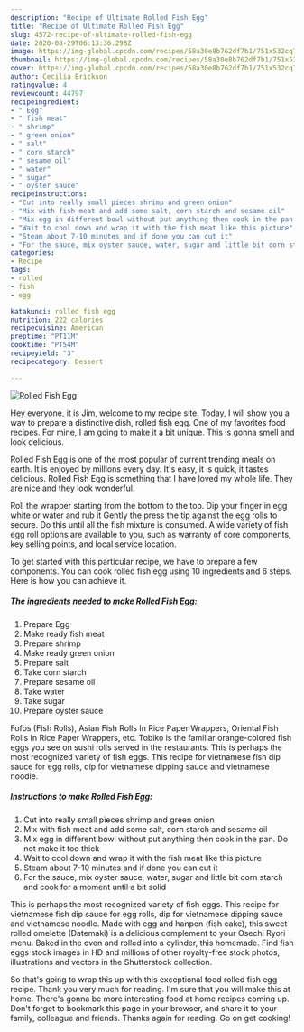 ```yaml
---
description: "Recipe of Ultimate Rolled Fish Egg"
title: "Recipe of Ultimate Rolled Fish Egg"
slug: 4572-recipe-of-ultimate-rolled-fish-egg
date: 2020-08-29T06:13:36.298Z
image: https://img-global.cpcdn.com/recipes/58a30e8b762df7b1/751x532cq70/rolled-fish-egg-recipe-main-photo.jpg
thumbnail: https://img-global.cpcdn.com/recipes/58a30e8b762df7b1/751x532cq70/rolled-fish-egg-recipe-main-photo.jpg
cover: https://img-global.cpcdn.com/recipes/58a30e8b762df7b1/751x532cq70/rolled-fish-egg-recipe-main-photo.jpg
author: Cecilia Erickson
ratingvalue: 4
reviewcount: 44797
recipeingredient:
- " Egg"
- " fish meat"
- " shrimp"
- " green onion"
- " salt"
- " corn starch"
- " sesame oil"
- " water"
- " sugar"
- " oyster sauce"
recipeinstructions:
- "Cut into really small pieces shrimp and green onion"
- "Mix with fish meat and add some salt, corn starch and sesame oil"
- "Mix egg in different bowl without put anything then cook in the pan. Do not make it too thick"
- "Wait to cool down and wrap it with the fish meat like this picture"
- "Steam about 7-10 minutes and if done you can cut it"
- "For the sauce, mix oyster sauce, water, sugar and little bit corn starch and cook for a moment until a bit solid"
categories:
- Recipe
tags:
- rolled
- fish
- egg

katakunci: rolled fish egg 
nutrition: 222 calories
recipecuisine: American
preptime: "PT11M"
cooktime: "PT54M"
recipeyield: "3"
recipecategory: Dessert

---
```



![Rolled Fish Egg](https://img-global.cpcdn.com/recipes/58a30e8b762df7b1/751x532cq70/rolled-fish-egg-recipe-main-photo.jpg)

Hey everyone, it is Jim, welcome to my recipe site. Today, I will show you a way to prepare a distinctive dish, rolled fish egg. One of my favorites food recipes. For mine, I am going to make it a bit unique. This is gonna smell and look delicious.

Rolled Fish Egg is one of the most popular of current trending meals on earth. It is enjoyed by millions every day. It's easy, it is quick, it tastes delicious. Rolled Fish Egg is something that I have loved my whole life. They are nice and they look wonderful.

Roll the wrapper starting from the bottom to the top. Dip your finger in egg white or water and rub it Gently the press the tip against the egg rolls to secure. Do this until all the fish mixture is consumed. A wide variety of fish egg roll options are available to you, such as warranty of core components, key selling points, and local service location.


To get started with this particular recipe, we have to prepare a few components. You can cook rolled fish egg using 10 ingredients and 6 steps. Here is how you can achieve it.

<!--inarticleads1-->

##### The ingredients needed to make Rolled Fish Egg:

1. Prepare  Egg
1. Make ready  fish meat
1. Prepare  shrimp
1. Make ready  green onion
1. Prepare  salt
1. Take  corn starch
1. Prepare  sesame oil
1. Take  water
1. Take  sugar
1. Prepare  oyster sauce


Fofos (Fish Rolls), Asian Fish Rolls In Rice Paper Wrappers, Oriental Fish Rolls In Rice Paper Wrappers, etc. Tobiko is the familiar orange-colored fish eggs you see on sushi rolls served in the restaurants. This is perhaps the most recognized variety of fish eggs. This recipe for vietnamese fish dip sauce for egg rolls, dip for vietnamese dipping sauce and vietnamese noodle. 

<!--inarticleads2-->

##### Instructions to make Rolled Fish Egg:

1. Cut into really small pieces shrimp and green onion
1. Mix with fish meat and add some salt, corn starch and sesame oil
1. Mix egg in different bowl without put anything then cook in the pan. Do not make it too thick
1. Wait to cool down and wrap it with the fish meat like this picture
1. Steam about 7-10 minutes and if done you can cut it
1. For the sauce, mix oyster sauce, water, sugar and little bit corn starch and cook for a moment until a bit solid


This is perhaps the most recognized variety of fish eggs. This recipe for vietnamese fish dip sauce for egg rolls, dip for vietnamese dipping sauce and vietnamese noodle. Made with egg and hanpen (fish cake), this sweet rolled omelette (Datemaki) is a delicious complement to your Osechi Ryori menu. Baked in the oven and rolled into a cylinder, this homemade. Find fish eggs stock images in HD and millions of other royalty-free stock photos, illustrations and vectors in the Shutterstock collection. 

So that's going to wrap this up with this exceptional food rolled fish egg recipe. Thank you very much for reading. I'm sure that you will make this at home. There's gonna be more interesting food at home recipes coming up. Don't forget to bookmark this page in your browser, and share it to your family, colleague and friends. Thanks again for reading. Go on get cooking!
